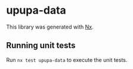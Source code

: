 # upupa-data

This library was generated with [Nx](https://nx.dev).

## Running unit tests

Run `nx test upupa-data` to execute the unit tests.
